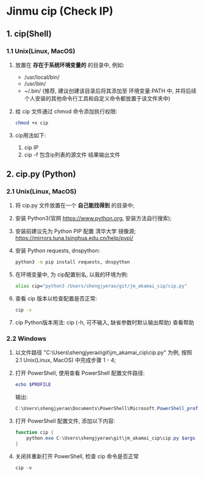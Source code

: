 # Jinmu cip (Check IP)

## 1. cip(Shell)

### 1.1 Unix(Linux, MacOS)

1. 放置在 __存在于系统环境变量的__ 的目录中, 例如:
    - /usr/local/bin/
    - /usr/bin/
    - ~/.bin/ (推荐, 建议创建该目录后将其添加至 环境变量:PATH 中, 并将后续个人安装的其他命令行工具和自定义命令都放置于该文件夹中)
2. 给 cip 文件通过 chmod 命令添加执行权限:

    ``` zsh
    chmod +x cip
    ```

3. cip用法如下:
    1. cip IP
    2. cip -f 包含ip列表的源文件 结果输出文件

## 2. cip.py (Python)

### 2.1 Unix(Linux, MacOS)

1. 将 cip.py 文件放置在一个 __自己能找得到__ 的目录中;
2. 安装 Python3(官网 <https://www.python.org>, 安装方法自行搜索);
3. 安装前建议先为 Python PIP 配置 清华大学 镜像源;
    <https://mirrors.tuna.tsinghua.edu.cn/help/pypi/>
4. 安装 Python requests, dnspython:

    ``` zsh
    python3 -m pip install requests, dnspython
    ```

5. 在环境变量中, 为 cip配置别名, 以我的环境为例:

    ``` zsh
    alias cip="python3 /Users/shengjyerao/git/jm_akamai_cip/cip.py"
    ```

6. 查看 cip 版本以检查配置是否正常:

    ``` zsh
    cip -v
    ```

7. cip Python版本用法: cip (-h, 可不输入, 缺省参数时默认输出帮助) 查看帮助

### 2.2 Windows

1. 以文件路径 "C:\Users\shengjyerao\git\jm_akamai_cip\cip.py" 为例, 按照 2.1 Unix(Linux, MacOS) 中完成步骤 1 - 4;
2. 打开 PowerShell, 使用查看 PowerShell 配置文件路径:

    ``` PowerShell
    echo $PROFILE
    ```

    输出:

    ``` PowerShell
    C:\Users\shengjyerao\Documents\PowerShell\Microsoft.PowerShell_profile.ps1
    ```

3. 打开 PowerShell 配置文件, 添加以下内容:

    ``` PowerShell
    function cip {
        python.exe C:\Users\shengjyerao\git\jm_akamai_cip\cip.py $args
    }
    ```

4. 关闭并重新打开 PowerShell, 检查 cip 命令是否正常

    ``` PowerShell
    cip -v
    ```
